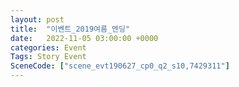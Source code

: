 ```yaml
---
layout: post
title:  "이벤트_2019여름_엔딩"
date:   2022-11-05 03:00:00 +0000
categories: Event
Tags: Story Event
SceneCode: ["scene_evt190627_cp0_q2_s10,7429311"]
---
```

